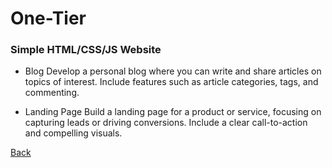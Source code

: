 # One-Tier 

### Simple HTML/CSS/JS Website

- Blog Develop a personal blog where you can write and share articles on topics of interest. Include features such as article categories, tags, and commenting.

- Landing Page Build a landing page for a product or service, focusing on capturing leads or driving conversions. Include a clear call-to-action and compelling visuals.

[Back](../aws.md)